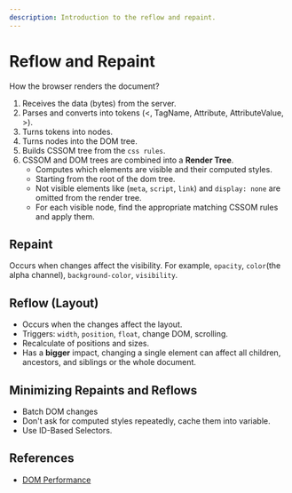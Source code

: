 ```yaml
---
description: Introduction to the reflow and repaint.
---
```


# Reflow and Repaint

How the browser renders the document?

1. Receives the data (bytes) from the server.
1. Parses and converts into tokens (<, TagName, Attribute, AttributeValue, >).
1. Turns tokens into nodes.
1. Turns nodes into the DOM tree.
1. Builds CSSOM tree from the `css rules`.
1. CSSOM and DOM trees are combined into a **Render Tree**.
   - Computes which elements are visible and their computed styles.
   - Starting from the root of the dom tree.
   - Not visible elements like (`meta`, `script`, `link`) and `display: none` are omitted from the render tree.
   - For each visible node, find the appropriate matching CSSOM rules and apply them.

## Repaint

Occurs when changes affect the visibility. For example, `opacity`, `color`(the alpha channel), `background-color`, `visibility`.

## Reflow (Layout)

- Occurs when the changes affect the layout.
- Triggers: `width`, `position`, `float`, change DOM, scrolling.
- Recalculate of positions and sizes.
- Has a **bigger** impact, changing a single element can affect all children, ancestors, and siblings or the whole document.

## Minimizing Repaints and Reflows

- Batch DOM changes
- Don't ask for computed styles repeatedly, cache them into variable.
- Use ID-Based Selectors.

## References

- [DOM Performance](https://gist.github.com/faressoft/36cdd64faae21ed22948b458e6bf04d5)
